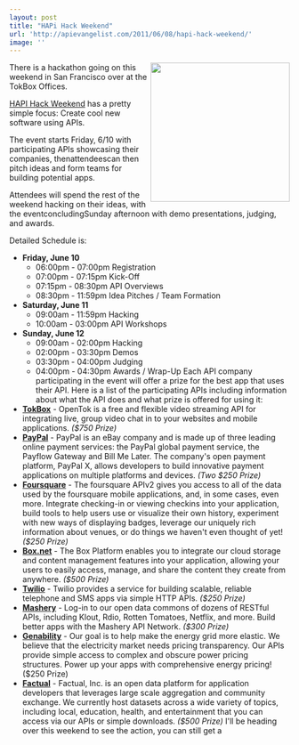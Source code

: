 ```yaml
---
layout: post
title: "HAPi Hack Weekend"
url: 'http://apievangelist.com/2011/06/08/hapi-hack-weekend/'
image: ''
---
```


<img class="c1" src="http://kinlane-productions.s3.amazonaws.com/api-evangelist/HAPI-Hack-Weekend.png" alt="" width="250" align="right" />There is a hackathon going on this weekend in San Francisco over at the TokBox Offices.

[HAPI Hack Weekend][1] has a pretty simple focus: Create cool new software using APIs.

The event starts Friday, 6/10 with participating APIs showcasing their companies, thenattendeescan then pitch ideas and form teams for building potential apps.

Attendees will spend the rest of the weekend hacking on their ideas, with the eventconcludingSunday afternoon with demo presentations, judging, and awards.

Detailed Schedule is:

  * **Friday, June 10**
    * 06:00pm - 07:00pm Registration
    * 07:00pm - 07:15pm Kick-Off
    * 07:15pm - 08:30pm API Overviews
    * 08:30pm - 11:59pm Idea Pitches / Team Formation
  * **Saturday, June 11**
    * 09:00am - 11:59pm Hacking
    * 10:00am - 03:00pm API Workshops
  * **Sunday, June 12**
    * 09:00am - 02:00pm Hacking
    * 02:00pm - 03:30pm Demos
    * 03:30pm - 04:00pm Judging
    * 04:00pm - 04:30pm Awards / Wrap-Up
Each API company participating in the event will offer a prize for the best app that uses their API. Here is a list of the participating APIs including information about what the API does and what prize is offered for using it:
  * **[TokBox][2]** \- OpenTok is a free and flexible video streaming API for integrating live, group video chat in to your websites and mobile applications. _($750 Prize)_
  * **[PayPal][3]** \- PayPal is an eBay company and is made up of three leading online payment services: the PayPal global payment service, the Payflow Gateway and Bill Me Later. The company's open payment platform, PayPal X, allows developers to build innovative payment applications on multiple platforms and devices. _(Two $250 Prize)_
  * **[Foursquare][4]** \- The foursquare APIv2 gives you access to all of the data used by the foursquare mobile applications, and, in some cases, even more. Integrate checking-in or viewing checkins into your application, build tools to help users use or visualize their own history, experiment with new ways of displaying badges, leverage our uniquely rich information about venues, or do things we haven't even thought of yet! _($250 Prize)_
  * **[Box.net][5]** \- The Box Platform enables you to integrate our cloud storage and content management features into your application, allowing your users to easily access, manage, and share the content they create from anywhere. _($500 Prize)_
  * **[Twilio][6]** \- Twilio provides a service for building scalable, reliable telephone and SMS apps via simple HTTP APIs. _($250 Prize)_
  * **[Mashery][7]** \- Log-in to our open data commons of dozens of RESTful APIs, including Klout, Rdio, Rotten Tomatoes, Netflix, and more. Build better apps with the Mashery API Network. _($300 Prize)_
  * **[Genability][8]** \- Our goal is to help make the energy grid more elastic. We believe that the electricity market needs pricing transparency. Our APIs provide simple access to complex and obscure power pricing structures. Power up your apps with comprehensive energy pricing! ($250 Prize)
  * **[Factual][9]** \- Factual, Inc. is an open data platform for application developers that leverages large scale aggregation and community exchange. We currently host datasets across a wide variety of topics, including local, education, health, and entertainment that you can access via our APIs or simple downloads. _($500 Prize)_
I'll be heading over this weekend to see the action, you can still get a

   [1]: http://www.hapihack.com/ (HAPI Hack Weekend)
   [2]: http://www.opentok.com (TokBox)
   [3]: http://x.com (Paypal)
   [4]: http://developer.foursquare.com (Foursquare)
   [5]: http://box.net/developers (Box.net)
   [6]: http://twilio.com (Twilio)
   [7]: http://developer.mashery.com/apis (Mashery)
   [8]: http://developer.genability.com (Genability)
   [9]: http://www.factual.com (Factual)
